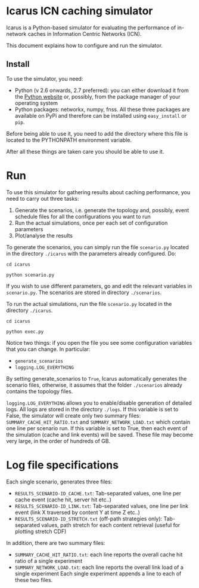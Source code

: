 # Icarus ICN caching simulator

Icarus is a Python-based simulator for evaluating the performance of in-network
caches in Information Centric Networks (ICN).

This document explains how to configure and run the simulator. 

## Install
To use the simulator, you need:

* Python (v 2.6 onwards, 2.7 preferred): you can either download it from the
  [Python website](http://www.python.org) or, possibly, from the package manager of your
  operating system
* Python packages: networkx, numpy, fnss. All these three packages are available on PyPi
  and therefore can be installed using `easy_install` or `pip`.

Before being able to use it, you need to add the directory where this file is located to
the PYTHONPATH environment variable.

After all these things are taken care you should be able to use it.

# Run
To use this simulator for gathering results about caching performance, you need to carry out three tasks:

1. Generate the scenarios, i.e. generate the topology and, possibly, event schedule files for all the
   configurations you want to run
2. Run the actual simulations, once per each set of configuration parameters
3. Plot/analyse the results

To generate the scenarios, you can simply run the file `scenario.py` located in the directory `./icarus`
with the parameters already configured. Do:

`cd icarus`

`python scenario.py`

If you wish to use different parameters, go and edit the relevant variables in `scenario.py`.
The scenarios are stored in directory `./scenarios`.

To run the actual simulations, run the file `scenario.py` located in the directory `./icarus`.

`cd icarus`

`python exec.py`

Notice two things: if you open the file you see some configuration variables that you can change. In particular:

* `generate_scenarios`
* `logging.LOG_EVERYTHING`

By setting generate_scenarios to `True`, Icarus automatically generates the scenario files, otherwise, it assumes
that the folder `./scenarios` already contains the topology files.

`logging.LOG_EVERYTHING` allows you to enable/disable generation of detailed logs.
All logs are stored in the directory `./logs`.
If this variable is set to False, the simulator will create only two summary files: `SUMMARY_CACHE_HIT_RATIO.txt`
and `SUMMARY_NETWORK_LOAD.txt` which contain one line per scenario run.
If this variable is set to True, then each event of the simulation (cache and link events) will be saved.
These file may become very large, in the order of hundreds of GB.

# Log file specifications
Each single scenario, generates three files:

* `RESULTS_SCENARIO-ID_CACHE.txt`: Tab-separated values, one line per cache event (cache hit, server hit etc..)
* `RESULTS_SCENARIO-ID_LINK.txt`: Tab-separated values, one line per link event (link X traversed by content Y at time Z etc..)
* `RESULTS_SCENARIO-ID_STRETCH.txt` (off-path strategies only): Tab-separated values, path stretch for each content retrieval (useful for plotting stretch CDF)

In addition, there are two summary files:

* `SUMMARY_CACHE_HIT_RATIO.txt`: each line reports the overall cache hit ratio of a single experiment
* `SUMMARY_NETWORK_LOAD.txt`: each line reports the overall link load of a single experiment
Each single experiment appends a line to each of these two files.
